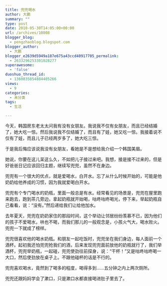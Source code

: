 ```yaml
---
title: 兜兜喝水
author: 大鹏
summary: ""
type: post
date: 2010-05-30T14:05:00+00:00
url: /archives/10808
blogger_blog:
  - pengzhaoblog.blogspot.com
blogger_author:
  - 大鹏
blogger_e2639d5949a187e675a43ccd40917705_permalink:
  - 2633296253301028277
superawesome:
  - 'false'
duoshuo_thread_id:
  - 1360835854884405266
views:
  - 9
categories:
  - 未分类
tags:
  - 生活

---
```

今天，韩国房东老太太问我有没有女朋友。我说我不仅有女朋友，而且已经结婚了，她大吃一惊。然后我说我不仅结婚了，而且有了娃，她又吃一惊。我接着说不仅有了娃，而且儿子已经两岁多了，她大吃三惊。

于是我后悔应该说我没有女朋友，看她是不是想给我介绍一个韩国美眉。

她说，你要在这儿呆这么久，不如把儿子接过来吧。我想，接是接不过来的，但是好爸爸日记应该回归主题，继续写兜兜，虽然不在身边。

兜兜有一个很大的优点，就是爱喝水，白开水。忘了从什么时候开始的，可能是他奶奶给他养成的习惯，因为我就爱喝白开水。

兜兜有个专门喝水的奶瓶，里面一般总是有水。经常看见的场景是，兜兜在屋里跑来跑去，跑到茶几旁边，拿起奶瓶就开始喝，咕咚咕咚喝光，停下来，举起奶瓶自己看看，说：“没有。”然后递给我们让给他加水。

去年夏天，兜兜在奶奶家住的那段时间，这个举动让邻居纷纷羡慕不已，因为他们的孩子不爱喝水，哄也不喝，而我们那儿的一般观念是，小孩火气大，喝水败火。兜兜一下就成了榜样。

兜兜很喜欢他的喝水奶瓶。和朋友一起吃饭时，兜兜坐在我们身边，每人面前一个酒杯。起初我还怕兜兜抢我们的酒，后来发现兜兜面前放他的奶瓶就行了，我们举酒杯，兜兜举奶瓶，一起碰，兜兜使劲往前探身，说：“干杯！”又是咕咚咕咚喝一大口，然后使劲放在桌子上。不跟他碰杯的话是不行的。

兜兜喜欢喝水，竟然到了喝多的程度，喝得多到……五分钟之内上两次厕所。

兜兜还跟妈妈学会了漱口，只是漱口水都直接喝进肚子里去了。

